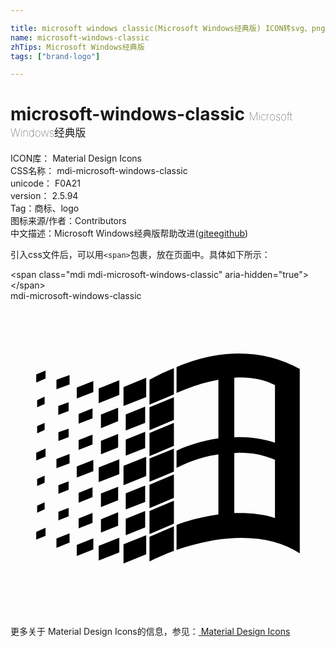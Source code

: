 ```yaml
---

title: microsoft windows classic(Microsoft Windows经典版) ICON转svg、png下载
name: microsoft-windows-classic
zhTips: Microsoft Windows经典版
tags: ["brand-logo"]

---
```


# microsoft-windows-classic  <small style="font-size: 60%;font-weight: 100">Microsoft Windows经典版</small>


<div class="detail-page">
<p>
<span>
ICON库：
<span class="badge-secondary badge">Material Design Icons</span> 
</span>
<br/>
<span>
CSS名称：
<span class="badge-secondary badge">mdi-microsoft-windows-classic</span> 
</span>
<br/>
<span>
unicode：
<span class="badge-secondary badge">F0A21</span> 
<copy-btn content='F0A21' btn-title=""></copy-btn>
<copy-btn :content='String.fromCodePoint(parseInt("F0A21", 16))' btn-title="复制U"></copy-btn>
</span>
<br/>
<span>
version：
<span class="badge-secondary badge">2.5.94</span> 
</span><br/><span>Tag：<span class="badge-light badge"><router-link to="/tags/brand-logo.html">商标、logo</router-link></span></span>
<br/>
<span>图标来源/作者：<span class="badge-light badge">Contributors</span></span> 
<br/>
<span class="zh-detail">中文描述：<span class="badge-primary badge">Microsoft Windows经典版</span><span class="help-link"><span>帮助改进</span>(<a href="https://gitee.com/liuwave/icon-helper/edit/master/json/material/microsoft-windows-classic.json" target="_blank" rel="noopener noreferrer">gitee</a><a href="https://github.com/liuwave/icon-helper/edit/master/json/material/microsoft-windows-classic.json" target="_blank" rel="noopener noreferrer">github</a></span>)</span><br/>
</p>
</div>
<div class="alert alert-dark">
  <i class="mdi mdi-microsoft-windows-classic mdi-48px"></i>
  <i class="mdi mdi-microsoft-windows-classic mdi-36px"></i>
  <i class="mdi mdi-microsoft-windows-classic mdi-24px"></i>
  <i class="mdi mdi-microsoft-windows-classic mdi-18px"></i>
</div>
<div>
  <p>引入css文件后，可以用<code>&lt;span&gt;</code>包裹，放在页面中。具体如下所示：    
  </p>
  <div class="alert alert-primary" style="font-size: 14px">
    &lt;span class="mdi mdi-microsoft-windows-classic" aria-hidden="true"&gt;&lt;/span&gt;
    <copy-btn content='<span class="mdi mdi-microsoft-windows-classic" aria-hidden="true"></span>'></copy-btn>
  </div>
  <div class="alert alert-secondary">
    <i class="mdi mdi-microsoft-windows-classic"
    style="font-size: 24px"
    aria-hidden="true"></i> mdi-microsoft-windows-classic
    <copy-btn content="mdi-microsoft-windows-classic" btn-title="复制图标名称"></copy-btn>
  </div>
</div>
<div id="svg" class="svg-wrap">
<svg xmlns="http://www.w3.org/2000/svg" viewBox="0 0 24 24"><path d="M2.67,5.3V5.91L1.96,6.21V5.6L2.67,5.3M2.67,11.24V11.86L1.96,12.15V11.56L2.67,11.24M2.67,17.27V17.89L1.96,18.18V17.59L2.67,17.27M2.6,7.29V7.84L2.03,8.1V7.56L2.6,7.29M2.6,9.28V9.82L2.03,10.08V9.54L2.6,9.28M2.6,13.31V13.84L2.03,14.1V13.56L2.6,13.31M2.6,15.33V15.87L2.03,16.13V15.6L2.6,15.33M4.5,5.64V6.36L3.5,6.73V6L4.5,5.64M4.5,11.66V12.37L3.5,12.74V12.03L4.5,11.66M4.5,17.7V18.41L3.5,18.81V18.1L4.5,17.7M4.43,7.72V8.38L3.64,8.68V8L4.43,7.72M4.43,9.73V10.37L3.65,10.67V10L4.43,9.73M4.43,13.74V14.38L3.65,14.69V14.03L4.43,13.74M4.43,15.76V16.41L3.65,16.72V16.06L4.43,15.76M6.31,6.09V6.94L5.05,7.43V6.59L6.31,6.09M6.31,12.11V12.96L5.05,13.45V12.61L6.31,12.11M6.31,18.08V18.93L5.05,19.43V18.58L6.31,18.08M6.25,8.18V8.94L5.19,9.34V8.61L6.25,8.18M6.25,10.18V10.93L5.19,11.35V10.6L6.25,10.18M6.25,14.19V14.94L5.19,15.37V14.62L6.25,14.19M6.25,16.14V16.9L5.19,17.32V16.57L6.25,16.14M8.29,6.04V7.16L6.72,7.78V6.67L8.29,6.04M8.29,12.06V13.19L6.72,13.8V12.68L8.29,12.06M8.29,18.03V19.15L6.72,19.77V18.66L8.29,18.03M8.2,8.13V9.16L6.89,9.69V8.66L8.2,8.13M8.2,10.13V11.15L6.89,11.68V10.65L8.2,10.13M8.2,14.15V15.18L6.89,15.7V14.67L8.2,14.15M8.2,16.1V17.12L6.89,17.64V16.63L8.2,16.1M10.34,5.85V7.32L8.61,8V6.56L10.34,5.85M10.34,11.87V13.33L8.61,14.03V12.56L10.34,11.87M10.34,17.84V19.3L8.61,20V18.54L10.34,17.84M10.26,8.05V9.28L8.78,9.87V8.64L10.26,8.05M10.26,9.97V11.2L8.78,11.78V10.56L10.26,9.97M10.26,14.06V15.31L8.78,15.88V14.65L10.26,14.06M10.26,16V17.25L8.78,17.84V16.6L10.26,16M12.45,5.12V7.12L10.59,7.89V6C11.23,5.65 11.85,5.35 12.45,5.12M12.45,7.33V9.06L10.59,9.84V8.1L12.45,7.33M12.45,9.28V11.04L10.59,11.82V10.06L12.45,9.28M12.45,11.25V13L10.59,13.77V12L12.45,11.25M12.45,13.21V15L10.59,15.78V14L12.45,13.21M12.45,15.21V16.96L10.59,17.76V16L12.45,15.21M12.45,17.17V19.04C11.72,19.32 11.1,19.59 10.59,19.84V17.96L12.45,17.17M22.04,5.18V19.23C20.85,18.44 19.37,18.05 17.59,18.05C16.12,18.05 14.47,18.35 12.65,18.96V17.06C13.62,16.69 14.68,16.42 15.84,16.26V11.69C14.86,11.81 13.8,12.15 12.65,12.71V11.4C13.64,10.94 14.71,10.63 15.84,10.46V6C14.82,6.18 13.76,6.53 12.65,7V5.03C14.27,4.34 15.86,4 17.41,4C19.09,4 20.63,4.39 22.04,5.18M20.15,6.41C19.39,6 18.5,5.82 17.42,5.82C17.29,5.82 17.17,5.83 17.05,5.84V10.38L17.46,10.37C18.37,10.37 19.27,10.5 20.15,10.8V6.41M20.15,12.1C19.34,11.74 18.43,11.56 17.44,11.56C17.31,11.56 17.18,11.57 17.05,11.58V16.16H17.46C18.45,16.16 19.35,16.28 20.15,16.53V12.1H20.15Z" /></svg>
</div>
<detail full-name='mdi-microsoft-windows-classic'></detail>
    
<div><p>更多关于 Material Design Icons的信息，参见：<a target="_blank" href="https://iconhelper.cn/material.html"> Material Design Icons</a>
</p></div>
